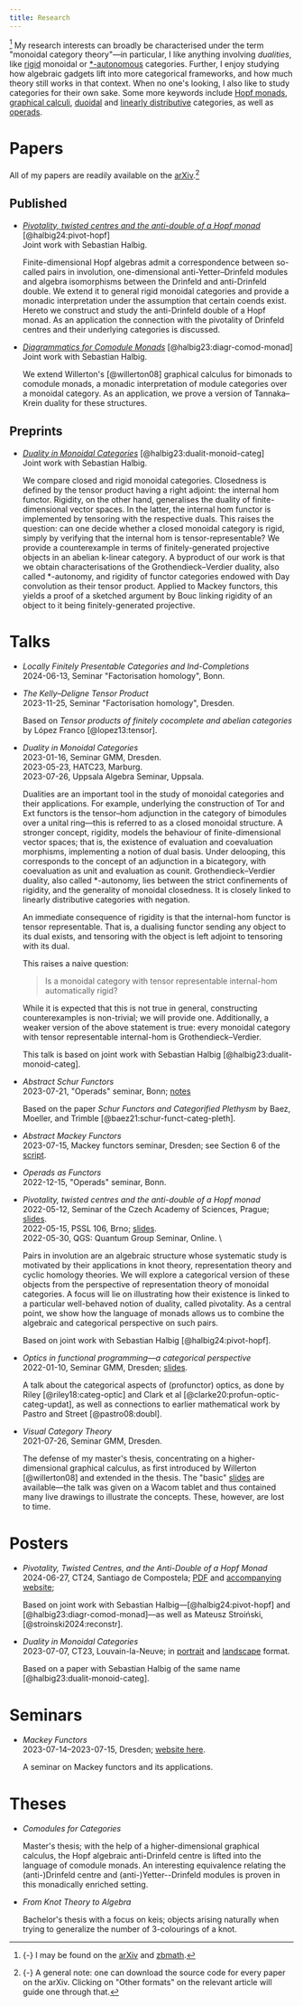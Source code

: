 ```yaml
---
title: Research
---
```

[^1] My research interests can broadly be characterised under the term
"monoidal category theory"—in particular,
I like anything involving *dualities*,
like [rigid] monoidal or [\*-autonomous] categories.
Further, I enjoy studying how algebraic gadgets lift into more categorical frameworks,
and how much theory still works in that context.
When no one's looking, I also like to study categories for their own sake.
Some more keywords include [Hopf monads], [graphical calculi], [duoidal] and [linearly distributive] categories, as well as [operads].

[Hopf monads]: https://ncatlab.org/nlab/show/Hopf+monad
[\*-autonomous]: https://ncatlab.org/nlab/show/star-autonomous+category
[duoidal]: https://ncatlab.org/nlab/show/duoidal+category
[graphical calculi]: https://ncatlab.org/nlab/show/string+diagram
[linearly distributive]: https://ncatlab.org/nlab/show/linearly+distributive+category
[operads]: https://ncatlab.org/nlab/show/string+diagram
[rigid]: https://ncatlab.org/nlab/show/rigid+monoidal+category
[zbmath]: https://zbmath.org/authors/?q=ai%3Azorman.tony

# Papers

All of my papers are readily available on the [arXiv].[^2]

[arXiv]: https://arxiv.org/a/zorman_t_1

## Published

- *[Pivotality, twisted centres and the anti-double of a Hopf monad]* <span class="floatright">[@halbig24:pivot-hopf]</span> \
  Joint work with Sebastian Halbig.

  Finite-dimensional Hopf algebras admit a correspondence between
  so-called pairs in involution, one-dimensional anti-Yetter–Drinfeld
  modules and algebra isomorphisms between the Drinfeld and
  anti-Drinfeld double.  We extend it to general rigid monoidal
  categories and provide a monadic interpretation under the assumption
  that certain coends exist.  Hereto we construct and study the
  anti-Drinfeld double of a Hopf monad.  As an application the
  connection with the pivotality of Drinfeld centres and their
  underlying categories is discussed.

- *[Diagrammatics for Comodule Monads]* <span class="floatright">[@halbig23:diagr-comod-monad]</span> \
  Joint work with Sebastian Halbig.

  We extend Willerton's [@willerton08] graphical calculus for bimonads
  to comodule monads, a monadic interpretation of module categories
  over a monoidal category. As an application, we prove a version of
  Tannaka–Krein duality for these structures.

## Preprints

- *[Duality in Monoidal Categories]* <span class="floatright">[@halbig23:dualit-monoid-categ]</span> \
  Joint work with Sebastian Halbig.

  We compare closed and rigid monoidal categories.
  Closedness is defined by the tensor product having a right adjoint:
  the internal hom functor.
  Rigidity, on the other hand, generalises the duality of finite-dimensional vector spaces.
  In the latter, the internal hom functor is implemented by tensoring with the respective duals.
  This raises the question:
  can one decide whether a closed monoidal category is rigid,
  simply by verifying that the internal hom is tensor-representable?
  We provide a counterexample in terms of finitely-generated projective objects in an abelian k-linear category.
  A byproduct of our work is that we obtain characterisations of the Grothendieck–Verdier duality,
  also called *-autonomy,
  and rigidity of functor categories endowed with Day convolution as their tensor product.
  Applied to Mackey functors,
  this yields a proof of a sketched argument by Bouc linking rigidity of an object to it being finitely-generated projective.

# Talks

- *Locally Finitely Presentable Categories and Ind-Completions* \
  2024-06-13, Seminar "Factorisation homology", Bonn.

- *The Kelly–Deligne Tensor Product* \
  2023-11-25, Seminar "Factorisation homology", Dresden.

  Based on *Tensor products of finitely cocomplete and abelian categories* by
  López Franco [@lopez13:tensor].

- *Duality in Monoidal Categories* \
  2023-01-16, Seminar GMM, Dresden. \
  2023-05-23, HATC23, Marburg. \
  2023-07-26, Uppsala Algebra Seminar, Uppsala.

  Dualities are an important tool in the study of monoidal categories and their applications.
  For example, underlying the construction of Tor and Ext functors
  is the tensor–hom adjunction in the category of bimodules over a unital
  ring—this is referred to as a closed monoidal structure.
  A stronger concept, rigidity, models the behaviour of finite-dimensional vector spaces;
  that is, the existence of evaluation and coevaluation morphisms,
  implementing a notion of dual basis.
  Under delooping, this corresponds to the concept of an adjunction in a bicategory,
  with coevaluation as unit and evaluation as counit.
  Grothendieck–Verdier duality,
  also called *-autonomy,
  lies between the strict confinements of rigidity,
  and the generality of monoidal closedness.
  It is closely linked to linearly distributive categories with negation.

  An immediate consequence of rigidity is that the internal-hom functor is tensor representable.
  That is, a dualising functor sending any object to its dual exists,
  and tensoring with the object is left adjoint to tensoring with its dual.

  This raises a naive question:

    > Is a monoidal category with tensor representable internal-hom automatically rigid?

  While it is expected that this is not true in general,
  constructing counterexamples is non-trivial;
  we will provide one.
  Additionally, a weaker version of the above statement is true:
  every monoidal category with tensor representable internal-hom is Grothendieck–Verdier.

  This talk is based on joint work with Sebastian Halbig [@halbig23:dualit-monoid-categ].

- *Abstract Schur Functors* \
  2023-07-21, "Operads" seminar, Bonn; [notes][slides:abstact-schur-functors]

  Based on the paper *Schur Functors and Categorified Plethysm* by Baez, Moeller, and Trimble
  [@baez21:schur-funct-categ-pleth].

- *Abstract Mackey Functors* \
  2023-07-15, Mackey functors seminar, Dresden; see Section 6 of the [script][slides:mackey-functors:handout].

- *Operads as Functors* \
  2022-12-15, "Operads" seminar, Bonn.

- *Pivotality, twisted centres and the anti-double of a Hopf monad* \
  2022-05-12, Seminar of the Czech Academy of Sciences, Prague; [slides][slides:piv:prague]. \
  2022-05-15, PSSL 106, Brno; [slides][slides:piv:brno]. \
  2022-05-30, QGS: Quantum Group Seminar, Online. \

  Pairs in involution are an algebraic structure whose systematic study
  is motivated by their applications in knot theory, representation
  theory and cyclic homology theories.  We will explore a categorical
  version of these objects from the perspective of representation theory
  of monoidal categories.  A focus will lie on illustrating how their
  existence is linked to a particular well-behaved notion of duality,
  called pivotality.  As a central point, we show how the language of
  monads allows us to combine the algebraic and categorical perspective
  on such pairs.

  Based on joint work with Sebastian Halbig [@halbig24:pivot-hopf].

- *Optics in functional programming—a categorical perspective* \
   2022-01-10, Seminar GMM, Dresden; [slides][slides:profunctor].

  A talk about the categorical aspects of (profunctor) optics, as done
  by Riley [@riley18:categ-optic] and Clark et al [@clarke20:profun-optic-categ-updat],
  as well as connections to earlier mathematical work by Pastro and Street [@pastro08:doubl].

- *Visual Category Theory* \
  2021-07-26, Seminar GMM, Dresden.

  The defense of my master's thesis, concentrating on a
  higher-dimensional graphical calculus, as first introduced by
  Willerton [@willerton08] and extended in the thesis.  The "basic"
  [slides][slides:visual-cat] are available—the talk was given on a
  Wacom tablet and thus contained many live drawings to illustrate the
  concepts.  These, however, are lost to time.

# Posters

- *Pivotality, Twisted Centres, and the Anti-Double of a Hopf Monad* \
  2024-06-27, CT24, Santiago de Compostela;
  [PDF](./ct2024-poster/poster.png)
  and
  [accompanying website](./ct2024.html);

  Based on joint work with Sebastian Halbig—[@halbig24:pivot-hopf] and [@halbig23:diagr-comod-monad]—as well as Mateusz Stroiński, [@stroinski2024:reconstr].

- *Duality in Monoidal Categories* \
  2023-07-07, CT23, Louvain-la-Neuve;
  in [portrait][ct23:portrait] and
  [landscape][ct23:landscape] format.

  Based on a paper with Sebastian Halbig of the same name [@halbig23:dualit-monoid-categ].

# Seminars

- *Mackey Functors* \
  2023-07-14–2023-07-15, Dresden; [website here][sem:mackey-functors].

  A seminar on Mackey functors and its applications.

# Theses

- *Comodules for Categories*

  Master's thesis; with the help of a higher-dimensional graphical
  calculus, the Hopf algebraic anti-Drinfeld centre is lifted into the
  language of comodule monads.  An interesting equivalence relating the
  (anti-)Drinfeld centre and (anti-)Yetter--Drinfeld modules is proven
  in this monadically enriched setting.

- *From Knot Theory to Algebra*

  Bachelor's thesis with a focus on keis; objects arising naturally when
  trying to generalize the number of 3-colourings of a knot.

[Diagrammatics for Comodule Monads]: https://arxiv.org/abs/2312.13074
[Duality in Monoidal Categories]: https://arxiv.org/abs/2301.03545
[Pivotality, twisted centres and the anti-double of a Hopf monad]: https://arxiv.org/abs/2201.05361
[ct23:landscape]: /talks/ct23-landscape.pdf
[ct23:portrait]: /talks/ct23-portrait.pdf
[sem:mackey-functors]: https://tony-zorman.com/mackey-functors
[slides:abstact-schur-functors]: /talks/abstract-schur-functors.pdf
[slides:mackey-functors:handout]: /talks/mackey-functors.pdf
[slides:piv:brno]: /talks/pivotality-in-monoidal-categories/brno.pdf
[slides:piv:prague]: /talks/pivotality-in-monoidal-categories/prague.pdf
[slides:profunctor]: /talks/profunctor-optics.pdf
[slides:visual-cat]: /talks/visual-category-theory.pdf

[^1]: {-} I may be found on the [arXiv] and [zbmath].

[^2]: {-} A general note: one can download the source code for every
          paper on the arXiv.  Clicking on "Other formats" on the
          relevant article will guide one through that.
